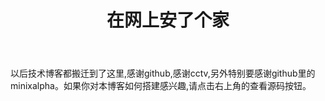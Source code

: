﻿---
layout: commit
title: 在网上安了个家
id: 1
---

以后技术博客都搬迁到了这里,感谢github,感谢cctv,另外特别要感谢github里的minixalpha。如果你对本博客如何搭建感兴趣,请点击右上角的查看源码按钮。

